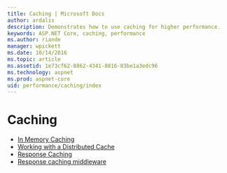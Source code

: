 ```yaml
---
title: Caching | Microsoft Docs
author: ardalis
description: Demonstrates how to use caching for higher performance.
keywords: ASP.NET Core, caching, performance
ms.author: riande
manager: wpickett
ms.date: 10/14/2016
ms.topic: article
ms.assetid: 1e73cf62-8862-4341-8816-83be1a3edc96
ms.technology: aspnet
ms.prod: aspnet-core
uid: performance/caching/index
---
```

# Caching

* [In Memory Caching](memory.md)
* [Working with a Distributed Cache](distributed.md)
* [Response Caching](response.md)
* [Response caching middleware](middleware.md)
